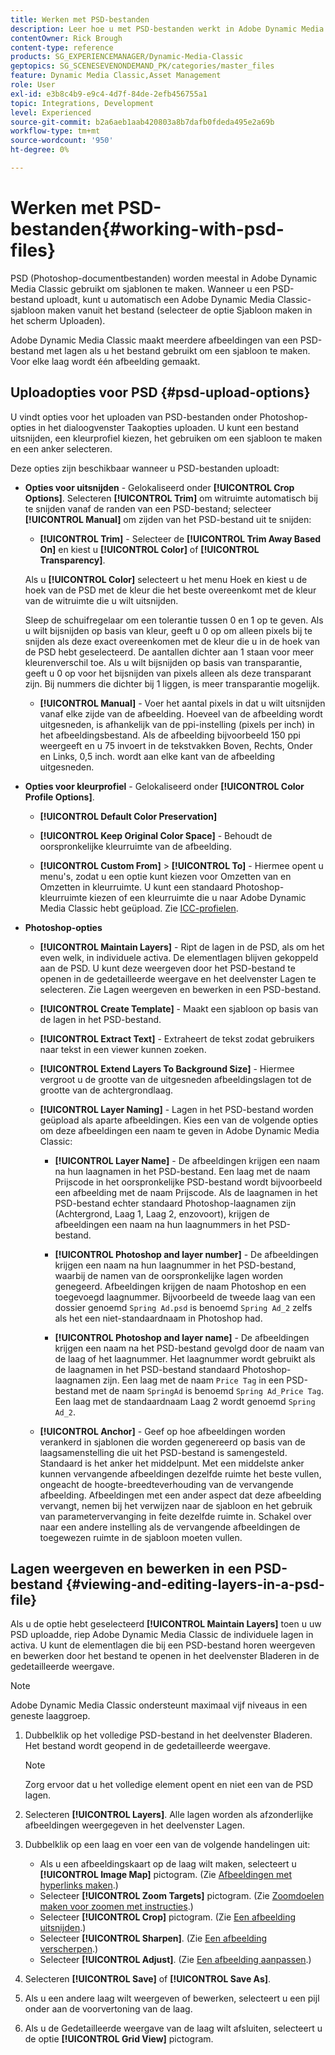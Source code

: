 ```yaml
---
title: Werken met PSD-bestanden
description: Leer hoe u met PSD-bestanden werkt in Adobe Dynamic Media Classic.
contentOwner: Rick Brough
content-type: reference
products: SG_EXPERIENCEMANAGER/Dynamic-Media-Classic
geptopics: SG_SCENESEVENONDEMAND_PK/categories/master_files
feature: Dynamic Media Classic,Asset Management
role: User
exl-id: e3b8c4b9-e9c4-4d7f-84de-2efb456755a1
topic: Integrations, Development
level: Experienced
source-git-commit: b2a6aeb1aab420803a8b7dafb0fdeda495e2a69b
workflow-type: tm+mt
source-wordcount: '950'
ht-degree: 0%

---
```


# Werken met PSD-bestanden{#working-with-psd-files}

<!--   USED TO BE AN OPTION UNDER COLOR PROFILE OPTIONS * **Convert To sRGB (default)** - Converts to sRGB (Standard Red Green Blue). sRGB is the recommended color space for displaying images on web pages. -->

PSD (Photoshop-documentbestanden) worden meestal in Adobe Dynamic Media Classic gebruikt om sjablonen te maken. Wanneer u een PSD-bestand uploadt, kunt u automatisch een Adobe Dynamic Media Classic-sjabloon maken vanuit het bestand (selecteer de optie Sjabloon maken in het scherm Uploaden).

Adobe Dynamic Media Classic maakt meerdere afbeeldingen van een PSD-bestand met lagen als u het bestand gebruikt om een sjabloon te maken. Voor elke laag wordt één afbeelding gemaakt.

## Uploadopties voor PSD {#psd-upload-options}

U vindt opties voor het uploaden van PSD-bestanden onder Photoshop-opties in het dialoogvenster Taakopties uploaden. U kunt een bestand uitsnijden, een kleurprofiel kiezen, het gebruiken om een sjabloon te maken en een anker selecteren.

Deze opties zijn beschikbaar wanneer u PSD-bestanden uploadt:

* **Opties voor uitsnijden** - Gelokaliseerd onder **[!UICONTROL Crop Options]**. Selecteren **[!UICONTROL Trim]** om witruimte automatisch bij te snijden vanaf de randen van een PSD-bestand; selecteer **[!UICONTROL Manual]** om zijden van het PSD-bestand uit te snijden:

   * **[!UICONTROL Trim]** - Selecteer de **[!UICONTROL Trim Away Based On]** en kiest u **[!UICONTROL Color]** of **[!UICONTROL Transparency]**.

  Als u **[!UICONTROL Color]** selecteert u het menu Hoek en kiest u de hoek van de PSD met de kleur die het beste overeenkomt met de kleur van de witruimte die u wilt uitsnijden.

  Sleep de schuifregelaar om een tolerantie tussen 0 en 1 op te geven. Als u wilt bijsnijden op basis van kleur, geeft u 0 op om alleen pixels bij te snijden als deze exact overeenkomen met de kleur die u in de hoek van de PSD hebt geselecteerd. De aantallen dichter aan 1 staan voor meer kleurenverschil toe. Als u wilt bijsnijden op basis van transparantie, geeft u 0 op voor het bijsnijden van pixels alleen als deze transparant zijn. Bij nummers die dichter bij 1 liggen, is meer transparantie mogelijk.

   * **[!UICONTROL Manual]** - Voer het aantal pixels in dat u wilt uitsnijden vanaf elke zijde van de afbeelding. Hoeveel van de afbeelding wordt uitgesneden, is afhankelijk van de ppi-instelling (pixels per inch) in het afbeeldingsbestand. Als de afbeelding bijvoorbeeld 150 ppi weergeeft en u 75 invoert in de tekstvakken Boven, Rechts, Onder en Links, 0,5 inch. wordt aan elke kant van de afbeelding uitgesneden.

* **Opties voor kleurprofiel** - Gelokaliseerd onder **[!UICONTROL Color Profile Options]**.

   * **[!UICONTROL Default Color Preservation]**

   * **[!UICONTROL Keep Original Color Space]** - Behoudt de oorspronkelijke kleurruimte van de afbeelding.

   * **[!UICONTROL Custom From]** > **[!UICONTROL To]** - Hiermee opent u menu&#39;s, zodat u een optie kunt kiezen voor Omzetten van en Omzetten in kleurruimte. U kunt een standaard Photoshop-kleurruimte kiezen of een kleurruimte die u naar Adobe Dynamic Media Classic hebt geüpload. Zie [ICC-profielen](/help/using/icc-profiles.md).

* **Photoshop-opties**

   * **[!UICONTROL Maintain Layers]** - Ript de lagen in de PSD, als om het even welk, in individuele activa. De elementlagen blijven gekoppeld aan de PSD. U kunt deze weergeven door het PSD-bestand te openen in de gedetailleerde weergave en het deelvenster Lagen te selecteren. Zie Lagen weergeven en bewerken in een PSD-bestand.

   * **[!UICONTROL Create Template]** - Maakt een sjabloon op basis van de lagen in het PSD-bestand.

   * **[!UICONTROL Extract Text]** - Extraheert de tekst zodat gebruikers naar tekst in een viewer kunnen zoeken.

   * **[!UICONTROL Extend Layers To Background Size]** - Hiermee vergroot u de grootte van de uitgesneden afbeeldingslagen tot de grootte van de achtergrondlaag.

   * **[!UICONTROL Layer Naming]** - Lagen in het PSD-bestand worden geüpload als aparte afbeeldingen. Kies een van de volgende opties om deze afbeeldingen een naam te geven in Adobe Dynamic Media Classic:

      * **[!UICONTROL Layer Name]** - De afbeeldingen krijgen een naam na hun laagnamen in het PSD-bestand. Een laag met de naam Prijscode in het oorspronkelijke PSD-bestand wordt bijvoorbeeld een afbeelding met de naam Prijscode. Als de laagnamen in het PSD-bestand echter standaard Photoshop-laagnamen zijn (Achtergrond, Laag 1, Laag 2, enzovoort), krijgen de afbeeldingen een naam na hun laagnummers in het PSD-bestand. <!-- not their default layer names -->

      * **[!UICONTROL Photoshop and layer number]** - De afbeeldingen krijgen een naam na hun laagnummer in het PSD-bestand, waarbij de namen van de oorspronkelijke lagen worden genegeerd. Afbeeldingen krijgen de naam Photoshop en een toegevoegd laagnummer. Bijvoorbeeld de tweede laag van een dossier genoemd `Spring Ad.psd` is benoemd `Spring Ad_2` zelfs als het een niet-standaardnaam in Photoshop had.

      * **[!UICONTROL Photoshop and layer name]** - De afbeeldingen krijgen een naam na het PSD-bestand gevolgd door de naam van de laag of het laagnummer. Het laagnummer wordt gebruikt als de laagnamen in het PSD-bestand standaard Photoshop-laagnamen zijn. Een laag met de naam `Price Tag` in een PSD-bestand met de naam `SpringAd` is benoemd `Spring Ad_Price Tag`. Een laag met de standaardnaam Laag 2 wordt genoemd `Spring Ad_2`.

   * **[!UICONTROL Anchor]** - Geef op hoe afbeeldingen worden verankerd in sjablonen die worden gegenereerd op basis van de laagsamenstelling die uit het PSD-bestand is samengesteld. Standaard is het anker het middelpunt. Met een middelste anker kunnen vervangende afbeeldingen dezelfde ruimte het beste vullen, ongeacht de hoogte-breedteverhouding van de vervangende afbeelding. Afbeeldingen met een ander aspect dat deze afbeelding vervangt, nemen bij het verwijzen naar de sjabloon en het gebruik van parametervervanging in feite dezelfde ruimte in. Schakel over naar een andere instelling als de vervangende afbeeldingen de toegewezen ruimte in de sjabloon moeten vullen.

## Lagen weergeven en bewerken in een PSD-bestand {#viewing-and-editing-layers-in-a-psd-file}

Als u de optie hebt geselecteerd **[!UICONTROL Maintain Layers]** toen u uw PSD uploadde, riep Adobe Dynamic Media Classic de individuele lagen in activa. U kunt de elementlagen die bij een PSD-bestand horen weergeven en bewerken door het bestand te openen in het deelvenster Bladeren in de gedetailleerde weergave.

>[!NOTE]
>
>Adobe Dynamic Media Classic ondersteunt maximaal vijf niveaus in een geneste laaggroep.

1. Dubbelklik op het volledige PSD-bestand in het deelvenster Bladeren. Het bestand wordt geopend in de gedetailleerde weergave.

   >[!NOTE]
   >
   >Zorg ervoor dat u het volledige element opent en niet een van de PSD lagen.

1. Selecteren **[!UICONTROL Layers]**. Alle lagen worden als afzonderlijke afbeeldingen weergegeven in het deelvenster Lagen.
1. Dubbelklik op een laag en voer een van de volgende handelingen uit:

   * Als u een afbeeldingskaart op de laag wilt maken, selecteert u **[!UICONTROL Image Map]** pictogram. (Zie [Afbeeldingen met hyperlinks maken](creating-image-maps.md#creating_image_maps).)
   * Selecteer **[!UICONTROL Zoom Targets]** pictogram. (Zie [Zoomdoelen maken voor zoomen met instructies](creating-zoom-targets-guided-zoom.md#creating_zoom_targets_for_guided_zoom).)
   * Selecteer **[!UICONTROL Crop]** pictogram. (Zie [Een afbeelding uitsnijden](cropping-image.md#cropping_an_image).)
   * Selecteer **[!UICONTROL Sharpen]**. (Zie [Een afbeelding verscherpen](sharpening-image.md#sharpening_an_image).)
   * Selecteer **[!UICONTROL Adjust]**. (Zie [Een afbeelding aanpassen](adjusting-image.md#adjusting_an_image).)

1. Selecteren **[!UICONTROL Save]** of **[!UICONTROL Save As]**.
1. Als u een andere laag wilt weergeven of bewerken, selecteert u een pijl onder aan de voorvertoning van de laag.
1. Als u de Gedetailleerde weergave van de laag wilt afsluiten, selecteert u de optie **[!UICONTROL Grid View]** pictogram.
